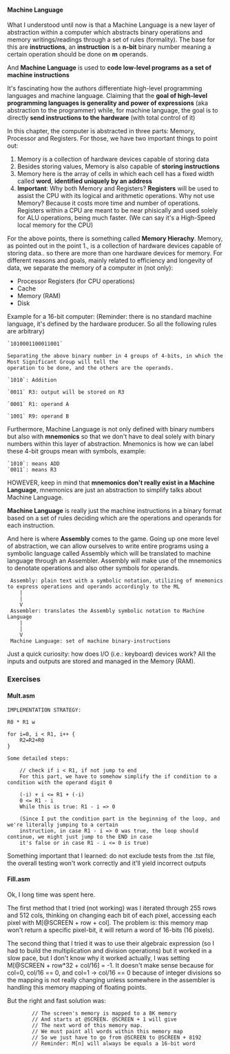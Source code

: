 #### Machine Language

What I understood until now is that a Machine Language is a new layer of abstraction within a computer
which abstracts binary operations and memory writings/readings through a set of rules (formality). The base
for this are **instructions**, an **instruction** is a **n-bit** binary number meaning a certain operation should be done
on **m** operands.

And **Machine Language** is used to **code low-level programs as a set of machine instructions**

It's fascinating how the authors differentiate high-level programming languages and machine language. Claiming that
the **goal of high-level programming languages is generality and power of expressions** (aka abstraction to the programmer)
while, for machine language, the goal is to directly **send instructions to the hardware** (with total control of it)

In this chapter, the computer is abstracted in three parts: Memory, Processor and Registers. For those, we have two important
things to point out:
1. Memory is a collection of hardware devices capable of storing data
2. Besides storing values, Memory is also capable of **storing instructions**
3. Memory here is the array of cells in which each cell has a fixed width called **word**, **identified uniquely by an address**
3. **Important**: Why both Memory and Registers? **Registers** will be used to assist the CPU with its logical and arithmetic
operations. Why not use Memory? Because it costs more time and number of operations. Registers within a CPU are meant to be 
near phisically and used solely for ALU operations, being much faster. (We can say it's a High-Speed local memory for the CPU)

For the above points, there is something called **Memory Hierachy**. Memory, as pointed out in the point 1., is a collection of
hardware devices capable of storing data.. so there are more than one hardware devices for memory. For different reasons and
goals, mainly related to efficiency and longevity of data, we separate the memory of a computer in (not only):
- Processor Registers (for CPU operations)
- Cache
- Memory (RAM)
- Disk


Example for a 16-bit computer:
(Reminder: there is no standard machine language, it's defined by the hardware producer. So all the following
rules are arbitrary)

```
`1010001100011001`

Separating the above binary number in 4 groups of 4-bits, in which the Most Significant Group will tell the 
operation to be done, and the others are the operands.

`1010`: Addition

`0011` R3: output will be stored on R3

`0001` R1: operand A

`1001` R9: operand B
```

Furthermore, Machine Language is not only defined with binary numbers but also with **mnemonics** so that we don't have to deal solely
with binary numbers within this layer of abstraction. Mnemonics is how we can label these 4-bit groups mean with symbols, example:
```
`1010`: means ADD
`0011`: means R3
```

HOWEVER, keep in mind that **mnemonics don't really exist in a Machine Language**, mnemonics are just an abstraction to simplify 
talks about Machine Language. 

**Machine Language** is really just the machine instructions in a binary format based on a set of rules deciding which are the 
operations and operands for each instruction.

And here is where **Assembly** comes to the game.
Going up one more level of abstraction, we can allow ourselves to write entire programs using a symbolic language called Assembly
which will be translated to machine language through an Assembler. Assembly will make use of the mnemonics to denotate operations
and also other symbols for operands.

```
 Assembly: plain text with a symbolic notation, utilizing of mnemonics to express operations and operands accordingly to the ML
    |
    |
    V
 Assembler: translates the Assembly symbolic notation to Machine Language
    |
    |
    V
 Machine Language: set of machine binary-instructions
```

Just a quick curiosity: how does I/O (i.e.: keyboard) devices work? All the inputs and outputs are stored and managed in the Memory (RAM).

### Exercises

#### Mult.asm

```
IMPLEMENTATION STRATEGY:

R0 * R1 w

for i=0, i < R1, i++ {
    R2=R2+R0
}

Some detailed steps:

    // check if i < R1, if not jump to end
    For this part, we have to somehow simplify the if condition to a condition with the operand digit 0

    (-i) + i <= R1 + (-i)
    0 <= R1 - i
    While this is true: R1 - i => 0

    (Since I put the condition part in the beginning of the loop, and we're literally jumping to a certain
    instruction, in case R1 - i => 0 was true, the loop should continue, we might just jump to the END in case
    it's false or in case R1 - i <= 0 is true)
```

Something important that I learned: do not exclude tests from the .tst file, the overall testing won't work correctly and it'll yield incorrect outputs

#### Fill.asm

Ok, I long time was spent here.

The first method that I tried (not working) was I iterated through 255 rows and 512 cols,
thinking on changing each bit of each pixel, accessing each pixel with M[@SCREEN + row + col]. The problem is: this memory map won't
return a specific pixel-bit, it will return a word of 16-bits (16 pixels).

The second thing that I tried it was to use their algebraic expression (so I had to build the multiplication and division operations)
but it worked in a slow pace, but I don't know why it worked actually, I was setting M[@SCREEN + row*32 + col/16] = -1.
It doesn't make sense because for col=0, col/16 == 0, and col=1 -> col/16 == 0 because of integer divisions so the mapping is not
really changing unless somewhere in the assembler is handling this memory mapping of floating points.

But the right and fast solution was:
```
        // The screen's memory is mapped to a 8K memory
        // And starts at @SCREEN. @SCREEN + 1 will give
        // The next word of this memory map.
        // We must paint all words within this memory map
        // So we just have to go from @SCREEN to @SCREEN + 8192 
        // Reminder: M[n] will always be equals a 16-bit word
```
